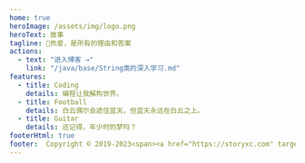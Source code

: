 ```yaml
---
home: true
heroImage: /assets/img/logo.png
heroText: 故事
tagline: 🚀热爱，是所有的理由和答案
actions: 
  - text: "进入博客 →"
    link: "/java/base/String类的深入学习.md"
features:
  - title: Coding
    details: 编程让我解构世界。
  - title: Football
    details: 白云偶尔会遮住蓝天，但蓝天永远在白云之上。
  - title: Guitar
    details: 还记得，年少时的梦吗？
footerHtml: true
footer:  Copyright © 2019-2023<span><a href="https://storyxc.com" target="_blank" style="font-weight:bold"> story</a> | <a href="http://beian.miit.gov.cn/" target="_blank">豫ICP备19046036号</a></span>
---
```


